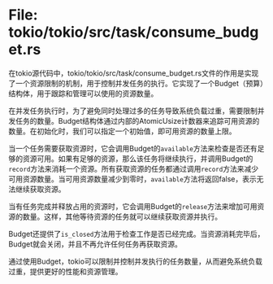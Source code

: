 # File: tokio/tokio/src/task/consume_budget.rs

在tokio源代码中，tokio/tokio/src/task/consume_budget.rs文件的作用是实现了一个资源限制的机制，用于控制并发任务的执行。它实现了一个Budget（预算）结构体，用于跟踪和管理可以使用的资源数量。

在并发任务执行时，为了避免同时处理过多的任务导致系统负载过重，需要限制并发任务的数量。Budget结构体通过内部的AtomicUsize计数器来追踪可用资源的数量。在初始化时，我们可以指定一个初始值，即可用资源的数量上限。

当一个任务需要获取资源时，它会调用Budget的`available`方法来检查是否还有足够的资源可用。如果有足够的资源，那么该任务将继续执行，并调用Budget的`record`方法来消耗一个资源。所有获取资源的任务都通过调用`record`方法来减少可用资源数量。当可用资源数量减少到零时，`available`方法将返回false，表示无法继续获取资源。

当有任务完成并释放占用的资源时，它会调用Budget的`release`方法来增加可用资源的数量。这样，其他等待资源的任务就可以继续获取资源并执行。

Budget还提供了`is_closed`方法用于检查工作是否已经完成。当资源消耗完毕后，Budget就会关闭，并且不再允许任何任务再获取资源。

通过使用Budget，tokio可以限制并控制并发执行的任务数量，从而避免系统负载过重，提供更好的性能和资源管理。

